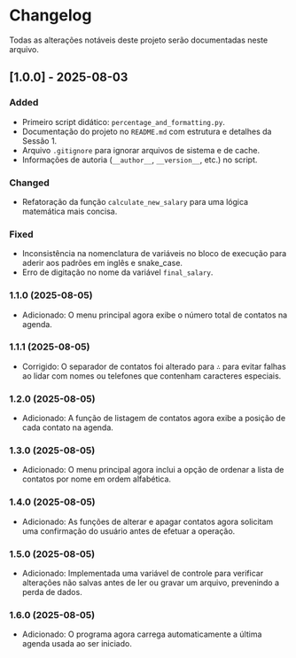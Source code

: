 # Changelog

Todas as alterações notáveis deste projeto serão documentadas neste arquivo.

## [1.0.0] - 2025-08-03

### Added

-   Primeiro script didático: `percentage_and_formatting.py`.
-   Documentação do projeto no `README.md` com estrutura e detalhes da Sessão 1.
-   Arquivo `.gitignore` para ignorar arquivos de sistema e de cache.
-   Informações de autoria (`__author__`, `__version__`, etc.) no script.

### Changed

-   Refatoração da função `calculate_new_salary` para uma lógica matemática mais concisa.

### Fixed

-   Inconsistência na nomenclatura de variáveis no bloco de execução para aderir aos padrões em inglês e snake_case.
-   Erro de digitação no nome da variável `final_salary`.

### 1.1.0 (2025-08-05)
- Adicionado: O menu principal agora exibe o número total de contatos na agenda.

### 1.1.1 (2025-08-05)
- Corrigido: O separador de contatos foi alterado para `∴` para evitar falhas ao lidar com nomes ou telefones que contenham caracteres especiais.

### 1.2.0 (2025-08-05)
- Adicionado: A função de listagem de contatos agora exibe a posição de cada contato na agenda.

### 1.3.0 (2025-08-05)
- Adicionado: O menu principal agora inclui a opção de ordenar a lista de contatos por nome em ordem alfabética.

### 1.4.0 (2025-08-05)
- Adicionado: As funções de alterar e apagar contatos agora solicitam uma confirmação do usuário antes de efetuar a operação.

### 1.5.0 (2025-08-05)
- Adicionado: Implementada uma variável de controle para verificar alterações não salvas antes de ler ou gravar um arquivo, prevenindo a perda de dados.

### 1.6.0 (2025-08-05)
- Adicionado: O programa agora carrega automaticamente a última agenda usada ao ser iniciado.